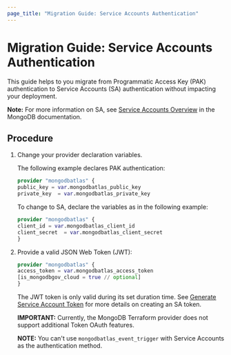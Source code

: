 ```yaml
---
page_title: "Migration Guide: Service Accounts Authentication"
---
```


# Migration Guide: Service Accounts Authentication

This guide helps to you migrate from Programmatic Access Key (PAK) authentication to Service
Accounts (SA) authentication without impacting your deployment. 

**Note:** For more information on SA, see [Service Accounts Overview](https://www.mongodb.com/docs/atlas/api/service-accounts-overview/)
in the MongoDB documentation.

## Procedure

1. Change your provider declaration variables.

    The following example declares PAK authentication:

    ```terraform
    provider "mongodbatlas" {
    public_key = var.mongodbatlas_public_key
    private_key  = var.mongodbatlas_private_key
    ```

    To change to SA, declare the variables as in the following example:

    ```terraform
    provider "mongodbatlas" {
    client_id = var.mongodbatlas_client_id
    client_secret  = var.mongodbatlas_client_secret
    }
    ```

2. Provide a valid JSON Web Token (JWT):

   ```terraform
   provider "mongodbatlas" { 
   access_token = var.mongodbatlas_access_token
   [is_mongodbgov_cloud = true // optional]
   }
   ```

    The JWT token is only valid during its set duration time. See [Generate Service Account Token](https://www.mongodb.com/docs/atlas/api/service-accounts/generate-oauth2-token/#std-label-generate-oauth2-token-atlas) for more details on creating an SA token.

   **IMPORTANT:**  Currently, the MongoDB Terraform provider does not support additional Token OAuth features.

   **NOTE:** You can't use ``mongodbatlas_event_trigger`` with Service Accounts as the authentication method.





